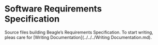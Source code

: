 # Software Requirements Specification
Source files building Beagle’s Requirements Specification. To start writing, pleas care for [Writing Documentation](../../../Writing Documentation.md). 